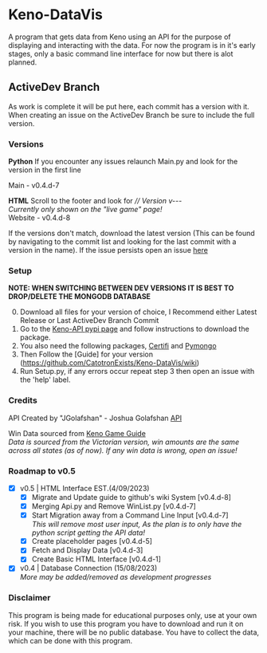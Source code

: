 # Keno-DataVis
A program that gets data from Keno using an API for the purpose of displaying and interacting with the data. For now the program is in it's early stages, only a basic command line interface for now but there is alot planned. 

## ActiveDev Branch
As work is complete it will be put here, each commit has a version with it.
When creating an issue on the ActiveDev Branch be sure to include the full version.

### Versions
**Python**
If you encounter any issues relaunch Main.py and look for the version in the first line

Main - v0.4.d-7

**HTML**
Scroll to the footer and look for *// Version v---*\
*Currently only shown on the "live game" page!*\
Website - v0.4.d-8

If the versions don't match, download the latest version (This can be found by navigating to the commit list and looking for the last commit with a version in the name). If the issue persists open an issue [here](https://github.com/CatotronExists/Keno-DataVis/issues)

### Setup 
**NOTE: WHEN SWITCHING BETWEEN DEV VERSIONS IT IS BEST TO DROP/DELETE THE MONGODB DATABASE**

0. Download all files for your version of choice, I Recommend either Latest Release or Last ActiveDev Branch Commit
1. Go to the [Keno-API pypi page](https://pypi.org/project/kenoAPI/) and follow instructions to download the package.
2. You also need the following packages, [Certifi](https://pypi.org/project/certifi/) and [Pymongo](https://pypi.org/project/pymongo/)
3. Then Follow the [Guide] for your version (https://github.com/CatotronExists/Keno-DataVis/wiki)
4. Run Setup.py, if any errors occur repeat step 3 then open an issue with the 'help' label.

### Credits
API Created by "JGolafshan" - Joshua Golafshan [API](https://github.com/JGolafshan/keno-api)

Win Data sourced from [Keno Game Guide](https://www.keno.com.au/keno-pdfs/VIC_Game%20Guide.pdf)\
*Data is sourced from the Victorian version, win amounts are the same across all states (as of now). If any win data is wrong, open an issue!*

### Roadmap to v0.5
- [x] v0.5 | HTML Interface    EST.(4/09/2023)
  - [x] Migrate and Update guide to github's wiki System [v0.4.d-8]
  - [x] Merging Api.py and Remove WinList.py [v0.4.d-7]
  - [x] Start Migration away from a Command Line Input [v0.4.d-7]\
    *This will remove most user input, As the plan is to only have the python script getting the API data!*
  - [x] Create placeholder pages [v0.4.d-5]
  - [x] Fetch and Display Data [v0.4.d-3]
  - [x] Create Basic HTML Interface [v0.4.d-1]
- [x] v0.4 | Database Connection (15/08/2023)\
*More may be added/removed as development progresses*

### Disclaimer
This program is being made for educational purposes only, use at your own risk.
If you wish to use this program you have to download and run it on your machine, there will be no public database. You have to collect the data, which can be done with this program.